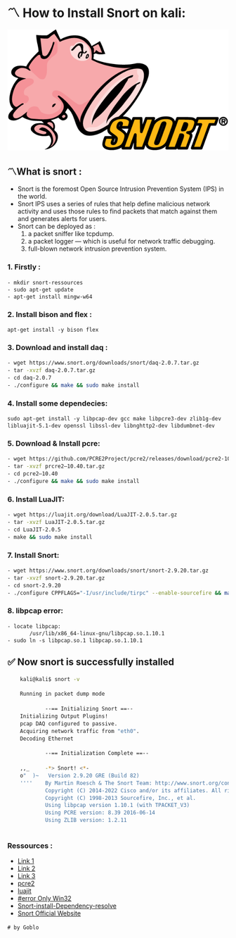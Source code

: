 # **〽 How to Install Snort on kali:**
![](./snort.png)
## **〽What is snort :**

- Snort is the foremost Open Source Intrusion Prevention System (IPS) in the world.
- Snort IPS uses a series of rules that help define malicious network activity and uses those rules to find packets that match against them and generates alerts for users.
- Snort can be deployed as :
  1. a packet sniffer like tcpdump.
  2. a packet logger — which is useful for network traffic debugging.
  3. full-blown network intrusion prevention system.

### 1. **Firstly :**
    - mkdir snort-ressources
    - sudo apt-get update
    - apt-get install mingw-w64
### 2. **Install bison and flex :**
    apt-get install -y bison flex

### 3. **Download and install daq :**
```bash
- wget https://www.snort.org/downloads/snort/daq-2.0.7.tar.gz
- tar -xvzf daq-2.0.7.tar.gz
- cd daq-2.0.7
- ./configure && make && sudo make install
```  
### 4. **Install some dependecies:**
    sudo apt-get install -y libpcap-dev gcc make libpcre3-dev zlib1g-dev libluajit-5.1-dev openssl libssl-dev libnghttp2-dev libdumbnet-dev

### 5. **Download & Install pcre:**
```bash
- wget https://github.com/PCRE2Project/pcre2/releases/download/pcre2-10.40/pcre2-10.40.tar.gz
- tar -xvzf prcre2–10.40.tar.gz
- cd pcre2–10.40
- ./configure && make && sudo make install
```
### 6. **Install LuaJIT:**
```bash
- wget https://luajit.org/download/LuaJIT-2.0.5.tar.gz
- tar -xvzf LuaJIT-2.0.5.tar.gz
- cd LuaJIT-2.0.5
- make && sudo make install
```
### 7. **Install Snort:**   
```bash
- wget https://www.snort.org/downloads/snort/snort-2.9.20.tar.gz
- tar -xvzf snort-2.9.20.tar.gz
- cd snort-2.9.20
- ./configure CPPFLAGS="-I/usr/include/tirpc" --enable-sourcefire && make && sudo make install
 ```
### 8. **libpcap error:**
    - locate libpcap:
	       /usr/lib/x86_64-linux-gnu/libpcap.so.1.10.1 
    - sudo ln -s libpcap.so.1 libpcap.so.1.10.1 
    
## **✅ Now snort is successfully installed**

```bash 
    kali@kali$ snort -v

    Running in packet dump mode

            --== Initializing Snort ==--
    Initializing Output Plugins!
    pcap DAQ configured to passive.
    Acquiring network traffic from "eth0".
    Decoding Ethernet

            --== Initialization Complete ==--

    ,,_     -*> Snort! <*-
    o"  )~   Version 2.9.20 GRE (Build 82) 
    ''''    By Martin Roesch & The Snort Team: http://www.snort.org/contact#team
            Copyright (C) 2014-2022 Cisco and/or its affiliates. All rights reserved.
            Copyright (C) 1998-2013 Sourcefire, Inc., et al.
            Using libpcap version 1.10.1 (with TPACKET_V3)
            Using PCRE version: 8.39 2016-06-14
            Using ZLIB version: 1.2.11
    
```
### **Ressources :**
- [Link 1](https://koayyongcett.medium.com/snort-installation-in-kali-linux-from-the-source-9a005558a2ea)
- [Link 2](https://www.systranbox.com/how-to-install-snort-on-kali-linux/) 
- [Link 3](https://docs.napatech.com/r/Running-Open-Source-Libraries-and-Applications-with-Napatech-SmartNICs/Snort-Installation-and-Configuration)
- [pcre2](https://github.com/PCRE2Project/pcre2/releases)
- [luajit](https://luajit.org/download.html)
- [#error Only Win32](https://unix.stackexchange.com/questions/329122/is-this-error-only-win32-target-is-supported-coming-from-wrong-cc1plus)
- [Snort-install-Dependency-resolve](https://topic.alibabacloud.com/a/snort-install-dependency-resolve_8_8_31275138.html)
- [Snort Official Website](https://www.snort.org/)

`# by Goblo`
